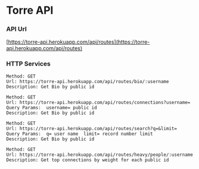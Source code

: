 # Torre API

### API Url 

[https://torre-api.herokuapp.com/api/routes](https://torre-api.herokuapp.com/api/routes)

### HTTP Services

```
Method: GET
Url: https://torre-api.herokuapp.com/api/routes/bio/:username
Description: Get Bio by public id
```

```
Method: GET
Url: https://torre-api.herokuapp.com/api/routes/connections?username=
Query Params:  username= public id
Description: Get Bio by public id
```

```
Method: GET
Url: https://torre-api.herokuapp.com/api/routes/search?q=&limit=
Query Params:  q= user name  limit= record number limit
Description: Get Bio by public id
```

```
Method: GET
Url: https://torre-api.herokuapp.com/api/routes/heavy/people/:username
Description: Get top connections by weight for each public id
```
